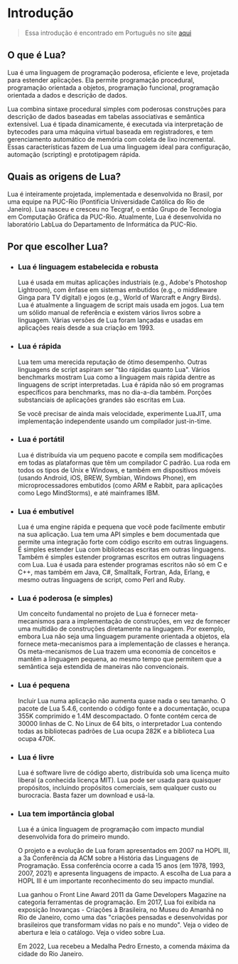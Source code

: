 # Introdução

> Essa introdução é encontrado em Português no site [aqui](https://lua.org/portugues.html)

## O que é Lua?

Lua é uma linguagem de programação poderosa, eficiente e leve, projetada para estender aplicações. Ela permite programação procedural, programação orientada a objetos, programação funcional, programação orientada a dados e descrição de dados.

Lua combina sintaxe procedural simples com poderosas construções para descrição de dados baseadas em tabelas associativas e semântica extensível. Lua é tipada dinamicamente, é executada via interpretação de bytecodes para uma máquina virtual baseada em registradores, e tem gerenciamento automático de memória com coleta de lixo incremental. Essas características fazem de Lua uma linguagem ideal para configuração, automação (scripting) e prototipagem rápida.

## Quais as origens de Lua?

Lua é inteiramente projetada, implementada e desenvolvida no Brasil, por uma equipe na PUC-Rio (Pontifícia Universidade Católica do Rio de Janeiro). Lua nasceu e cresceu no Tecgraf, o então Grupo de Tecnologia em Computação Gráfica da PUC-Rio. Atualmente, Lua é desenvolvida no laboratório LabLua do Departamento de Informática da PUC-Rio.

## Por que escolher Lua?

* ### Lua é linguagem estabelecida e robusta

    Lua é usada em muitas aplicações industriais (e.g., Adobe's Photoshop Lightroom), com ênfase em sistemas embutidos (e.g., o middleware Ginga para TV digital) e jogos (e.g., World of Warcraft e Angry Birds). Lua é atualmente a linguagem de script mais usada em jogos. Lua tem um sólido manual de referência e existem vários livros sobre a linguagem. Várias versões de Lua foram lançadas e usadas em aplicações reais desde a sua criação em 1993.

* ### Lua é rápida

    Lua tem uma merecida reputação de ótimo desempenho. Outras linguagens de script aspiram ser "tão rápidas quanto Lua". Vários benchmarks mostram Lua como a linguagem mais rápida dentre as linguagens de script interpretadas. Lua é rápida não só em programas específicos para benchmarks, mas no dia-a-dia também. Porções substanciais de aplicações grandes são escritas em Lua.

    Se você precisar de ainda mais velocidade, experimente LuaJIT, uma implementação independente usando um compilador just-in-time.

* ### Lua é portátil

    Lua é distribuída via um pequeno pacote e compila sem modificações em todas as plataformas que têm um compilador C padrão. Lua roda em todos os tipos de Unix e Windows, e também em dispositivos móveis (usando Android, iOS, BREW, Symbian, Windows Phone), em microprocessadores embutidos (como ARM e Rabbit, para aplicações como Lego MindStorms), e até mainframes IBM.

* ### Lua é embutível

    Lua é uma engine rápida e pequena que você pode facilmente embutir na sua aplicação. Lua tem uma API simples e bem documentada que permite uma integração forte com código escrito em outras linguagens. É simples estender Lua com bibliotecas escritas em outras linguagens. Também é simples estender programas escritos em outras linguagens com Lua. Lua é usada para estender programas escritos não só em C e C++, mas também em Java, C#, Smalltalk, Fortran, Ada, Erlang, e mesmo outras linguagens de script, como Perl and Ruby.

* ### Lua é poderosa (e simples)

    Um conceito fundamental no projeto de Lua é fornecer meta-mecanismos para a implementação de construções, em vez de fornecer uma multidão de construções diretamente na linguagem. Por exemplo, embora Lua não seja uma linguagem puramente orientada a objetos, ela fornece meta-mecanismos para a implementação de classes e herança. Os meta-mecanismos de Lua trazem uma economia de conceitos e mantêm a linguagem pequena, ao mesmo tempo que permitem que a semântica seja estendida de maneiras não convencionais.

* ### Lua é pequena

    Incluir Lua numa aplicação não aumenta quase nada o seu tamanho. O pacote de Lua 5.4.6, contendo o código fonte e a documentação, ocupa 355K comprimido e 1.4M descompactado. O fonte contém cerca de 30000 linhas de C. No Linux de 64 bits, o interpretador Lua contendo todas as bibliotecas padrões de Lua ocupa 282K e a biblioteca Lua ocupa 470K.

* ### Lua é livre

    Lua é software livre de código aberto, distribuída sob uma licença muito liberal (a conhecida licença MIT). Lua pode ser usada para quaisquer propósitos, incluindo propósitos comerciais, sem qualquer custo ou burocracia. Basta fazer um download e usá-la.

* ### Lua tem importância global

    Lua é a única linguagem de programação com impacto mundial desenvolvida fora do primeiro mundo.

    O projeto e a evolução de Lua foram apresentados em 2007 na HOPL III, a 3a Conferência da ACM sobre a História das Linguagens de Programação. Essa conferência ocorre a cada 15 anos (em 1978, 1993, 2007, 2021) e apresenta linguagens de impacto. A escolha de Lua para a HOPL III é um importante reconhecimento do seu impacto mundial.

    Lua ganhou o Front Line Award 2011 da Game Developers Magazine na categoria ferramentas de programação.
    Em 2017, Lua foi exibida na exposição Inovanças - Criações à Brasileira, no Museu do Amanhã no Rio de Janeiro, como uma das "criações pensadas e 
    desenvolvidas por brasileiros que transformam vidas no país e no mundo". Veja o video de abertura e leia o catálogo. Veja o video sobre Lua.

    Em 2022, Lua recebeu a Medalha Pedro Ernesto, a comenda máxima da cidade do Rio Janeiro.
